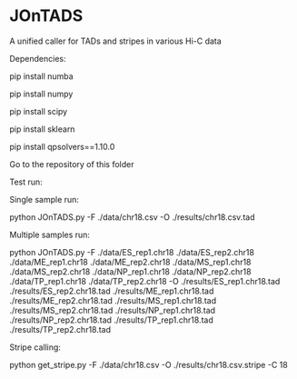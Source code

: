 # JOnTADS
A unified caller for TADs and stripes in various Hi-C data

Dependencies:

pip install numba

pip install numpy

pip install scipy

pip install sklearn

pip install qpsolvers==1.10.0

Go to the repository of this folder

Test run:

Single sample run:

python JOnTADS.py -F ./data/chr18.csv -O ./results/chr18.csv.tad

Multiple samples run:

python JOnTADS.py -F ./data/ES_rep1.chr18 ./data/ES_rep2.chr18 ./data/ME_rep1.chr18 ./data/ME_rep2.chr18 ./data/MS_rep1.chr18 ./data/MS_rep2.chr18 ./data/NP_rep1.chr18 ./data/NP_rep2.chr18 ./data/TP_rep1.chr18 ./data/TP_rep2.chr18 -O ./results/ES_rep1.chr18.tad ./results/ES_rep2.chr18.tad ./results/ME_rep1.chr18.tad ./results/ME_rep2.chr18.tad ./results/MS_rep1.chr18.tad ./results/MS_rep2.chr18.tad ./results/NP_rep1.chr18.tad ./results/NP_rep2.chr18.tad ./results/TP_rep1.chr18.tad ./results/TP_rep2.chr18.tad

Stripe calling:

python get_stripe.py -F ./data/chr18.csv -O ./results/chr18.csv.stripe -C 18
